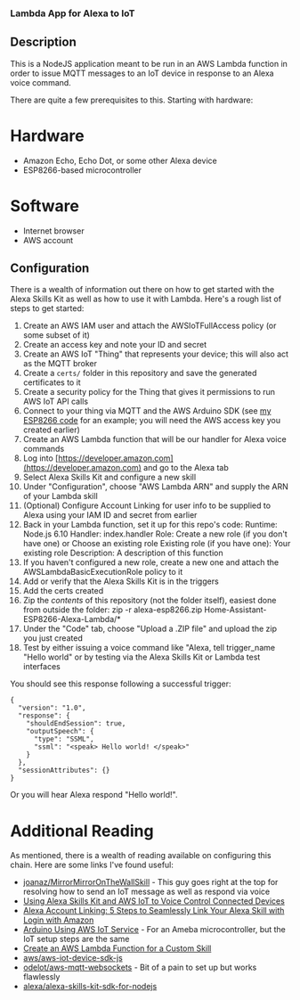 ### Lambda App for Alexa to IoT

## Description
This is a NodeJS application meant to be run in an AWS Lambda function in
order to issue MQTT messages to an IoT device in response to an Alexa voice
command.

There are quite a few prerequisites to this. Starting with hardware:

# Hardware
* Amazon Echo, Echo Dot, or some other Alexa device
* ESP8266-based microcontroller

# Software
* Internet browser
* AWS account

## Configuration
There is a wealth of information out there on how to get started with the Alexa
Skills Kit as well as how to use it with Lambda. Here's a rough list of steps to
get started:

1. Create an AWS IAM user and attach the AWSIoTFullAccess policy (or some subset of it)
2. Create an access key and note your ID and secret
3. Create an AWS IoT "Thing" that represents your device; this will also act as the MQTT broker
4. Create a `certs/` folder in this repository and save the generated certificates to it
5. Create a security policy for the Thing that gives it permissions to run AWS IoT API calls
6. Connect to your thing via MQTT and the AWS Arduino SDK (see [my ESP8266 code](https://github.com/samling/Home-Assistant-ESP8266) for an example; you will need the AWS access key you created earlier)
7. Create an AWS Lambda function that will be our handler for Alexa voice commands
8. Log into [https://developer.amazon.com](https://developer.amazon.com) and go to the Alexa tab
9. Select Alexa Skills Kit and configure a new skill
10. Under "Configuration", choose "AWS Lambda ARN" and supply the ARN of your Lambda skill
11. (Optional) Configure Account Linking for user info to be supplied to Alexa using your IAM ID and secret from earlier
12. Back in your Lambda function, set it up for this repo's code:
        Runtime: Node.js 6.10
        Handler: index.handler
        Role: Create a new role (if you don't have one) or Choose an existing role
        Existing role (if you have one): Your existing role
        Description: A description of this function
13. If you haven't configured a new role, create a new one and attach the AWSLambdaBasicExecutionRole policy to it
14. Add or verify that the Alexa Skills Kit is in the triggers
15. Add the certs created 
16. Zip the *contents* of this repository (not the folder itself), easiest done from outside the folder: zip -r alexa-esp8266.zip Home-Assistant-ESP8266-Alexa-Lambda/\*
17. Under the "Code" tab, choose "Upload a .ZIP file" and upload the zip you just created
18. Test by either issuing a voice command like "Alexa, tell trigger\_name "Hello world" or by testing via the Alexa Skills Kit or Lambda test interfaces

You should see this response following a successful trigger:

```
{
  "version": "1.0",
  "response": {
    "shouldEndSession": true,
    "outputSpeech": {
      "type": "SSML",
      "ssml": "<speak> Hello world! </speak>"
    }
  },
  "sessionAttributes": {}
}
```

Or you will hear Alexa respond "Hello world!".

# Additional Reading
As mentioned, there is a wealth of reading available on configuring this chain. Here are
some links I've found useful:

* [joanaz/MirrorMirrorOnTheWallSkill](https://github.com/joanaz/MirrorMirrorOnTheWallSkill) - This guy goes right at the top for resolving how to send an IoT message as well as respond via voice
* [Using Alexa Skills Kit and AWS IoT to Voice Control Connected Devices](https://developer.amazon.com/blogs/post/Tx3828JHC7O9GZ9/Using-Alexa-Skills-Kit-and-AWS-IoT-to-Voice-Control-Connected-Devices)
* [Alexa Account Linking: 5 Steps to Seamlessly Link Your Alexa Skill with Login with Amazon](https://developer.amazon.com/blogs/post/Tx3CX1ETRZZ2NPC/Alexa-Account-Linking-5-Steps-to-Seamlessly-Link-Your-Alexa-Skill-with-Login-wit)
* [Arduino Using AWS IoT Service](http://www.instructables.com/id/Arduino-Using-AWS-IoT-Serivce/) - For an Ameba microcontroller, but the IoT setup steps are the same
* [Create an AWS Lambda Function for a Custom Skill](https://developer.amazon.com/public/solutions/alexa/alexa-skills-kit/docs/developing-an-alexa-skill-as-a-lambda-function)
* [aws/aws-iot-device-sdk-js](https://github.com/aws/aws-iot-device-sdk-js)
* [odelot/aws-mqtt-websockets](https://github.com/odelot/aws-mqtt-websockets) - Bit of a pain to set up but works flawlessly
* [alexa/alexa-skills-kit-sdk-for-nodejs](https://github.com/alexa/alexa-skills-kit-sdk-for-nodejs)
